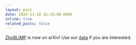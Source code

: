 ```yaml
---
layout: post
date: 2024-11-10 16:16:00-0400
inline: true
related_posts: false
---
```


[ZhoBLiMP]((https://arxiv.org/abs/2411.06096)) is now on arXiv! Use our [data](https://github.com/sjtu-compling/ZhoBLiMP) if you are interested.

